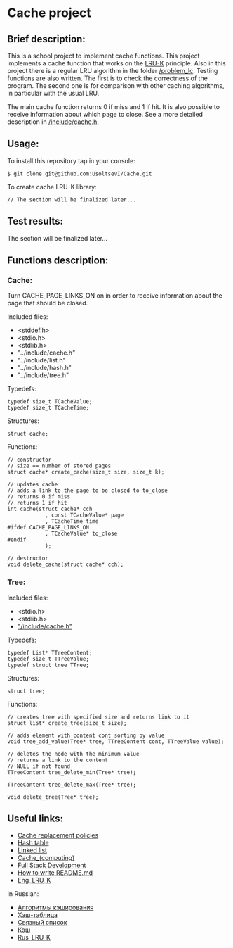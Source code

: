 # Cache project

## Brief description:
This is a school project to implement cache functions. This project implements a cache function that works on the [LRU-K](/documents/Eng_LRU_K.pdf) principle. Also in this project there is a regular LRU algorithm in the folder [/problem_lc](/problem_lc). 
Testing functions are also written. The first is to check the correctness of the program. The second one is for comparison with other caching algorithms, in particular with the usual LRU.

The main cache function returns 0 if miss and 1 if hit. It is also possible to receive information about which page to close. See a more detailed description in [/include/cache.h](/include/cache.h).

## Usage:
To install this repository tap in your console:
```
$ git clone git@github.com:UsoltsevI/Cache.git
```
To create cache LRU-K library:
```
// The section will be finalized later...
```
## Test results:
The section will be finalized later...

## Functions description:

### Cache:
Turn CACHE_PAGE_LINKS_ON on in order to receive information about the page that should be closed.

Included files:
* <stddef.h>
* <stdio.h>
* <stdlib.h>
* "../include/cache.h"
* "../include/list.h"
* "../include/hash.h"
* "../include/tree.h"

Typedefs:
```
typedef size_t TCacheValue;
typedef size_t TCacheTime;
```

Structures:
```
struct cache;
```

Functions:
```
// constructor
// size == number of stored pages
struct cache* create_cache(size_t size, size_t k);

// updates cache
// adds a link to the page to be closed to to_close
// returns 0 if miss
// returns 1 if hit
int cache(struct cache* cch
            , const TCacheValue* page
            , TCacheTime time
#ifdef CACHE_PAGE_LINKS_ON
            , TCacheValue* to_close
#endif
            );

// destructor
void delete_cache(struct cache* cch);
```

### Tree:
Included files:
* <stdio.h>
* <stdlib.h>
* ["/include/cache.h"](/include/list.h)

Typedefs:
```
typedef List* TTreeContent;
typedef size_t TTreeValue;
typedef struct tree TTree;
```

Structures:
```
struct tree;
```

Functions:
```
// creates tree with specified size and returns link to it
struct list* create_tree(size_t size);

// adds element with content cont sorting by value
void tree_add_value(Tree* tree, TTreeContent cont, TTreeValue value);

// deletes the node with the minimum value
// returns a link to the content
// NULL if not found
TTreeContent tree_delete_min(Tree* tree);

TTreeContent tree_delete_max(Tree* tree);

void delete_tree(Tree* tree);
```

## Useful links:
* [Cache replacement policies](https://en.wikipedia.org/wiki/Cache_replacement_policies)
* [Hash table](https://en.wikipedia.org/wiki/Hash_table)
* [Linked list](https://en.wikipedia.org/wiki/Linked_list)
* [Cache_(computing)](https://en.wikipedia.org/wiki/Cache_(computing))
* [Full Stack Development](https://roadmap.sh/full-stack)
* [How to write README.md](https://docs.github.com/en/get-started/writing-on-github/getting-started-with-writing-and-formatting-on-github/basic-writing-and-formatting-syntax)
* [Eng_LRU_K](/documents/Eng_LRU_K.pdf)

In Russian:
* [Алгоритмы кэширования](https://ru.wikipedia.org/wiki/Алгоритмы_кэширования)
* [Хэш-таблица](https://ru.wikipedia.org/wiki/Хеш-таблица)
* [Связный список](https://ru.wikipedia.org/wiki/Связный_список)
* [Кэш](https://ru.wikipedia.org/wiki/Кэш)
* [Rus_LRU_K](/documents/Rus_LRU_K.pdf)

